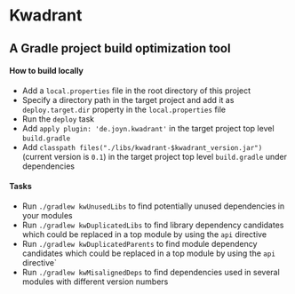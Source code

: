 # Kwadrant

## A Gradle project build optimization tool

#### **How to build locally**

- Add a `local.properties` file in the root directory of this project
- Specify a directory path in the target project and add it as `deploy.target.dir` property in the `local.properties` file
- Run the `deploy` task
- Add `apply plugin: 'de.joyn.kwadrant'` in the target project top level `build.gradle`
- Add `classpath files("./libs/kwadrant-$kwadrant_version.jar")` (current version is `0.1`) in the target project top level `build.gradle` under dependencies

#### **Tasks**

- Run `./gradlew kwUnusedLibs` to find potentially unused dependencies in your modules
- Run `./gradlew kwDuplicatedLibs` to find library dependency candidates which could be replaced in a top module by using the `api` directive
- Run `./gradlew kwDuplicatedParents` to find module dependency candidates which could be replaced in a top module by using the `api` directive`
- Run `./gradlew kwMisalignedDeps` to find dependencies used in several modules with different version numbers

